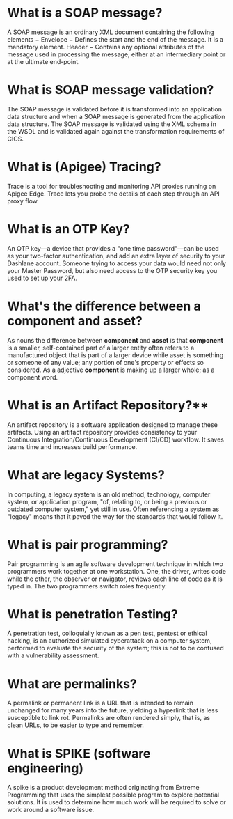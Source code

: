 # What is a SOAP message?

A SOAP message is an ordinary XML document containing the following elements − Envelope − Defines the start and the end of the message. It is a mandatory element. Header − Contains any optional attributes of the message used in processing the message, either at an intermediary point or at the ultimate end-point.

# What is SOAP  message validation?

The SOAP message is validated before it is transformed into an application data structure and when a SOAP message is generated from the application data structure. The SOAP message is validated using the XML schema in the WSDL and is validated again against the transformation requirements of CICS.

# What is (Apigee) Tracing?

Trace is a tool for troubleshooting and monitoring API proxies running on Apigee Edge. Trace lets you probe the details of each step through an API proxy flow.

# What is an OTP Key?

An OTP key—a device that provides a "one time password"—can be used as your two-factor authentication, and add an extra layer of security to your Dashlane account. Someone trying to access your data would need not only your Master Password, but also need access to the OTP security key you used to set up your 2FA.

# What's the difference between a component and asset?
 
As nouns the difference between **component** and **asset** is that **component** is a smaller, self-contained part of a larger entity often refers to a manufactured object that is part of a larger device while asset is something or someone of any value; any portion of one's property or effects so considered.
As a adjective **component** is making up a larger whole; as a component word. 

# What is an Artifact Repository?**

An artifact repository is a software application designed to manage these artifacts. Using an artifact repository provides consistency to your Continuous Integration/Continuous Development (CI/CD) workflow. It saves teams time and increases build performance.

# What are legacy Systems?

In computing, a legacy system is an old method, technology, computer system, or application program, "of, relating to, or being a previous or outdated computer system," yet still in use. Often referencing a system as "legacy" means that it paved the way for the standards that would follow it.

# What is pair programming?


Pair programming is an agile software development technique in which two programmers work together at one workstation. One, the driver, writes code while the other, the observer or navigator, reviews each line of code as it is typed in. The two programmers switch roles frequently. 

# What is penetration Testing?


A penetration test, colloquially known as a pen test, pentest or ethical hacking, is an authorized simulated cyberattack on a computer system, performed to evaluate the security of the system; this is not to be confused with a vulnerability assessment.

# What are permalinks?

A permalink or permanent link is a URL that is intended to remain unchanged for many years into the future, yielding a hyperlink that is less susceptible to link rot. Permalinks are often rendered simply, that is, as clean URLs, to be easier to type and remember.

# What is SPIKE (software engineering)

A spike is a product development method originating from Extreme Programming that uses the simplest possible program to explore potential solutions. It is used to determine how much work will be required to solve or work around a software issue.
